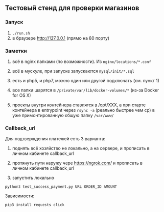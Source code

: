 ## Тестовый стенд для проверки магазинов

### Запуск

1) `./run.sh`
2) в браузере http://127.0.0.1 (прямо на 80 порту)


### Заметки
1) всё в nginx папками (по возможности). Из `nginx/locations/*.conf`

2) всё в мускуле, при запуске запускаются `mysql/init/*.sql`

3) есть и php5, и php7, можно один или другой подключать (см. пункт 1)

4) все папки шарятся в `/private/var/lib/docker-volumes/*` (из-за Docker for OS X)

5) проекты внутри контейнера ставлятся в  /opt/XXX, а при старте контейнера в entrypoint через `rsync -a` (реально быстрее чем cp) в уже примонтированную общую папку `/var/www/`


### Callback_url

Для подтверждения платежей есть 3 варианта:

1) поднять всё хозяйство не локально, а на сервере, и прописать в личном кабинете callback_url

2) протянуть пути наружу чере https://ngrok.com/ и прописать в личном кабинете callback_url

3) запустить локально 
```
python3 test_success_payment.py URL ORDER_ID AMOUNT
```

Зависимости:
```
pip3 install requests click
```
